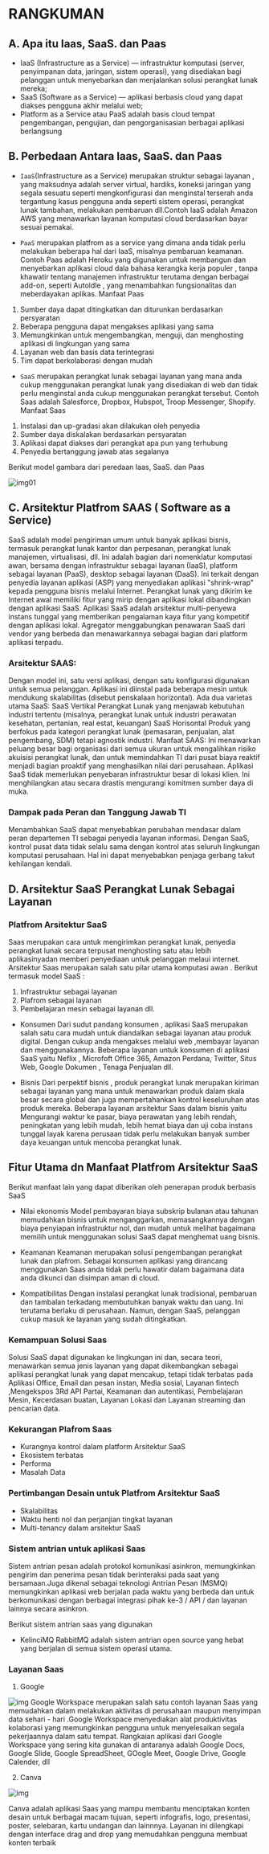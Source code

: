 # RANGKUMAN

## A. Apa itu Iaas, SaaS. dan Paas
- IaaS (Infrastructure as a Service) — infrastruktur komputasi (server, penyimpanan data, jaringan, sistem operasi), yang disediakan bagi pelanggan untuk menyebarkan dan menjalankan solusi perangkat lunak mereka;
- SaaS (Software as a Service) — aplikasi berbasis cloud yang dapat diakses pengguna akhir melalui web;
- Platform as a Service atau PaaS adalah basis cloud tempat pengembangan, pengujian, dan pengorganisasian berbagai aplikasi berlangsung


## B. Perbedaan Antara Iaas, SaaS. dan Paas
- ```IaaS```(Infrastructure as a Service) merupakan struktur sebagai layanan , yang maksudnya adalah server virtual, hardiks, koneksi jaringan yang segala sesuatu seperti mengkonfigurasi dan menginstal terserah anda tergantung kasus pengguna anda seperti sistem operasi, perangkat lunak tambahan, melakukan pembaruan dll.Contoh IaaS adalah Amazon AWS yang menawarkan layanan komputasi cloud berdasarkan bayar sesuai pemakai.

- ```PaaS``` merupakan platfrom as a service yang dimana anda tidak perlu melakukan beberapa hal dari IaaS, misalnya pembaruan keamanan. Contoh Paas adalah Heroku yang digunakan untuk membangun dan menyebarkan aplikasi cloud dala bahasa kerangka kerja populer , tanpa khawatir tentang manajemen infrastruktur terutama dengan berbagai add-on, seperti Autoldle , yang menambahkan fungsionalitas dan meberdayakan aplikas.
 Manfaat Paas
 1. Sumber daya dapat ditingkatkan dan diturunkan berdasarkan persyaratan
 2. Beberapa pengguna dapat mengakses aplikasi yang sama
 3. Memungkinkan untuk mengembangkan, menguji, dan menghosting aplikasi di lingkungan yang sama
 4. Layanan web dan basis data terintegrasi
 5. Tim dapat berkolaborasi dengan mudah


- ```SaaS``` merupakan perangkat lunak sebagai layanan yang mana anda cukup menggunakan perangkat lunak yang disediakan di web dan tidak perlu menginstal anda cukup menggunakan perangkat tersebut. Contoh Saas adalah Salesforce, Dropbox, Hubspot, Troop Messenger, Shopify.
Manfaat Saas
1. Instalasi dan up-gradasi akan dilakukan oleh penyedia
2. Sumber daya diskalakan berdasarkan persyaratan
3. Aplikasi dapat diakses dari perangkat apa pun yang terhubung
4. Penyedia bertanggung jawab atas segalanya

Berikut model gambara dari peredaan Iaas, SaaS. dan Paas

![img01](foto2/01.png)

## C. Arsitektur Platfrom SAAS ( Software as a Service)
SaaS adalah model pengiriman umum untuk banyak aplikasi bisnis, termasuk perangkat lunak kantor dan perpesanan, perangkat lunak manajemen, virtualisasi, dll. Ini adalah bagian dari nomenklatur komputasi awan, bersama dengan infrastruktur sebagai layanan (IaaS), platform sebagai layanan (PaaS), desktop sebagai layanan (DaaS).
Ini terkait dengan penyedia layanan aplikasi (ASP) yang menyediakan aplikasi "shrink-wrap" kepada pengguna bisnis melalui Internet. Perangkat lunak yang dikirim ke Internet awal memiliki fitur yang mirip dengan aplikasi lokal dibandingkan dengan aplikasi SaaS.
Aplikasi SaaS adalah arsitektur multi-penyewa instans tunggal yang memberikan pengalaman kaya fitur yang kompetitif dengan aplikasi lokal. Agregator menggabungkan penawaran SaaS dari vendor yang berbeda dan menawarkannya sebagai bagian dari platform aplikasi terpadu.
### Arsitektur SAAS:
Dengan model ini, satu versi aplikasi, dengan satu konfigurasi digunakan untuk semua pelanggan. Aplikasi ini diinstal pada beberapa mesin untuk mendukung skalabilitas (disebut penskalaan horizontal).
Ada dua varietas utama SaaS:
SaaS Vertikal
Perangkat Lunak yang menjawab kebutuhan industri tertentu (misalnya, perangkat lunak untuk industri perawatan kesehatan, pertanian, real estat, keuangan)
SaaS Horisontal
Produk yang berfokus pada kategori perangkat lunak (pemasaran, penjualan, alat pengembang, SDM) tetapi agnostik industri.
Manfaat SAAS:
Ini menawarkan peluang besar bagi organisasi dari semua ukuran untuk mengalihkan risiko akuisisi perangkat lunak, dan untuk memindahkan TI dari pusat biaya reaktif menjadi bagian proaktif yang menghasilkan nilai dari perusahaan.  Aplikasi SaaS tidak memerlukan penyebaran infrastruktur besar di lokasi klien. Ini menghilangkan atau secara drastis mengurangi komitmen sumber daya di muka.

### Dampak pada Peran dan Tanggung Jawab TI
Menambahkan SaaS dapat menyebabkan perubahan mendasar dalam peran departemen TI sebagai penyedia layanan informasi. Dengan SaaS, kontrol pusat data tidak selalu sama dengan kontrol atas seluruh lingkungan komputasi perusahaan. Hal ini dapat menyebabkan penjaga gerbang takut kehilangan kendali.

## D. Arsitektur SaaS Perangkat Lunak Sebagai Layanan
### Platfrom Arsitektur SaaS
Saas merupakan cara untuk mengirimkan perangkat lunak, penyedia perangkat lunak secara terpusat menghosting satu atau lebih aplikasinyadan memberi penyediaan untuk pelanggan melaui internet. Arsitektur Saas merupakan salah satu pilar utama komputasi awan .
Berikut termasuk model SaaS :
1. Infrastruktur sebagai layanan
2. Plafrom sebagai layanan
3. Pembelajaran mesin sebagai layanan dll.

- Konsumen
Dari sudut pandang konsumen , aplikasi SaaS merupakan salah satu cara mudah untuk diandalkan sebagai layanan atau produk digital. Dengan cukup anda mengakses melalui web ,membayar layanan dan menggunakannya. Beberapa layanan untuk konsumen di aplikasi SaaS yaitu Neflix , Microfoft Office 365, Amazon Perdana, Twitter, Situs Web, Google Dokumen , Tenaga Penjualan dll.

- Bisnis
Dari perpektif bisnis , produk perangkat lunak merupakan kiriman sebagai layanan yang mana untuk menawarkan produk dalam skala besar secara global dan juga mempertahankan kontrol keseluruhan atas produk mereka. Beberapa layanan arsitektur Saas dalam bisnis yaitu Mengurangi waktur ke pasar, biaya perawatan yang lebih rendah, peningkatan yang lebih mudah, lebih hemat biaya dan uji coba instans tunggal layak karena perusaan tidak perlu melakukan banyak sumber daya keuangan untuk mencoba perangkat lunak.

## Fitur Utama dn Manfaat Platfrom Arsitektur SaaS
Berikut manfaat lain yang dapat diberikan oleh penerapan produk berbasis SaaS
- Nilai ekonomis
Model pembayaran biaya subskrip bulanan atau tahunan memudahkan bisnis untuk menganggarkan, memasangkannya dengan biaya penyiapan infrastruktur nol, dan mudah untuk melihat bagaimana memilih untuk menggunakan solusi SaaS dapat menghemat uang bisnis.

- Keamanan
Keamanan merupakan solusi pengembangan perangkat lunak dan plafrom. Sebagai konsumen aplikasi yang dirancang menggunakan Saas anda tidak perlu hawatir dalam bagaimana data anda dikunci dan disimpan aman di cloud.

- Kompatibilitas
Dengan instalasi perangkat lunak tradisional, pembaruan dan tambalan terkadang membutuhkan banyak waktu dan uang. Ini terutama berlaku di perusahaan. Namun, dengan SaaS, pelanggan cukup masuk ke layanan yang sudah ditingkatkan.

### Kemampuan Solusi Saas

Solusi SaaS dapat digunakan ke lingkungan ini dan, secara teori, menawarkan semua jenis layanan yang dapat dikembangkan sebagai aplikasi perangkat lunak yang dapat mencakup, tetapi tidak terbatas pada Aplikasi Office, Email dan pesan instan, Media sosial, Layanan fintech ,Mengekspos 3Rd API Partai, Keamanan dan autentikasi, Pembelajaran Mesin, Kecerdasan buatan, Layanan Lokasi dan Layanan streaming dan pencarian data.

### Kekurangan Plafrom Saas
- Kurangnya kontrol dalam platform Arsitektur SaaS
- Ekosistem terbatas
- Performa
- Masalah Data

### Pertimbangan Desain untuk Platfrom Arsitektur SaaS
- Skalabilitas
- Waktu henti nol dan perjanjian tingkat layanan
- Multi-tenancy dalam arsitektur SaaS

### Sistem antrian untuk aplikasi Saas
Sistem antrian pesan adalah protokol komunikasi asinkron, memungkinkan pengirim dan penerima pesan tidak berinteraksi pada saat yang bersamaan.Juga dikenal sebagai teknologi Antrian Pesan (MSMQ) memungkinkan aplikasi web berjalan pada waktu yang berbeda dan untuk berkomunikasi dengan berbagai integrasi pihak ke-3 / API / dan layanan lainnya secara asinkron.

Berikut sistem antrian saas yang digunakan

- KelinciMQ
RabbitMQ adalah sistem antrian open source yang hebat yang berjalan di semua sistem operasi utama.


### Layanan Saas

1. Google 

![img](foto2/w1.png)
Google Workspace merupakan salah satu contoh layanan Saas yang memudahkan dalam melakukan aktivitas di perusahaan maupun menyimpan data sehari - hari .Google Workspace menyediakan alat produktivitas kolaborasi yang memungkinkan pengguna untuk menyelesaikan segala pekerjaannya dalam satu tempat. Rangkaian aplikasi dari Google Workspace yang sering kita gunakan di antaranya adalah Google Docs, Google Slide, Google SpreadSheet, GOogle Meet, Google Drive, Google Calender, dll

2. Canva

![img](foto2/w2.png)

Canva adalah aplikasi Saas yang mampu membantu menciptakan konten desain untuk berbagai macam tujuan, seperti infografis, logo, presentasi, poster, selebaran, kartu undangan dan lainnnya. Layanan ini dilengkapi dengan interface drag and drop yang memudahkan pengguna membuat konten terbaik







